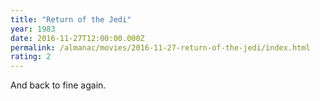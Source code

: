 ```yaml
---
title: "Return of the Jedi"
year: 1983
date: 2016-11-27T12:00:00.000Z
permalink: /almanac/movies/2016-11-27-return-of-the-jedi/index.html
rating: 2
---
```


And back to fine again.